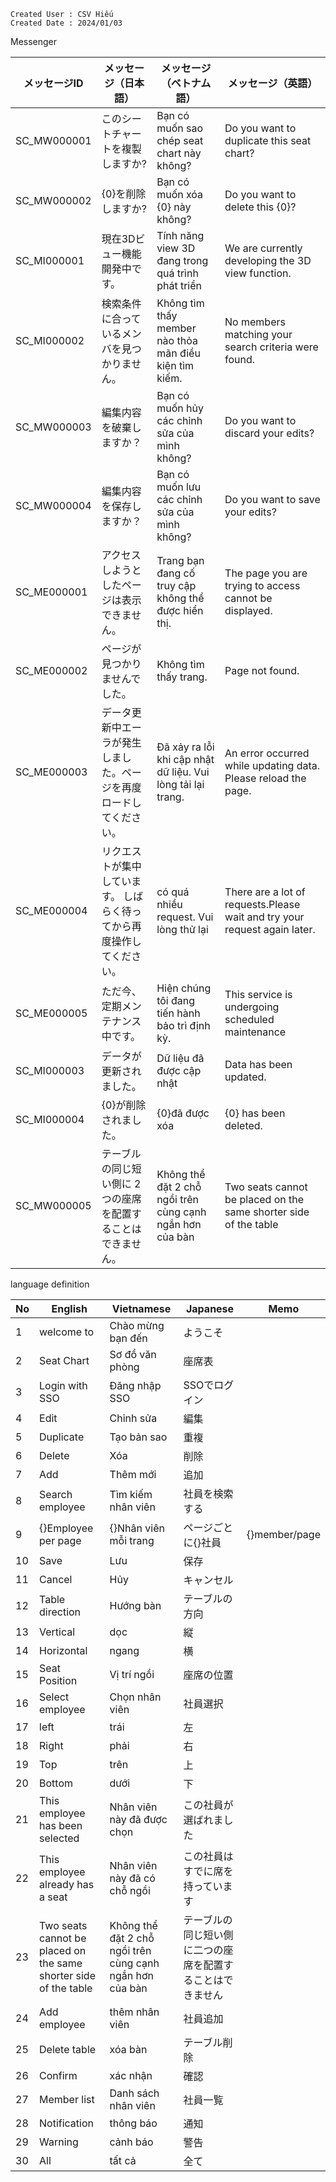 ```
Created User : CSV Hiếu
Created Date : 2024/01/03
```
Messenger

|メッセージID|メッセージ（日本語）|メッセージ（ベトナム語）|メッセージ（英語）|
|-----------|------------------------------|------------------------------------------|-----------------------------------------|
|SC_MW000001|このシートチャートを複製しますか?|Bạn có muốn sao chép seat chart này không?|Do you want to duplicate this seat chart?|
|SC_MW000002|{0}を削除しますか?|Bạn có muốn xóa {0} này không?|Do you want to delete this {0}?|
|SC_MI000001|現在3Dビュー機能開発中です。|Tính năng view 3D đang trong quá trình phát triển|We are currently developing the 3D view function.|
|SC_MI000002|検索条件に合っているメンバを見つかりません。|Không tìm thấy member nào thỏa mãn điều kiện tìm kiếm.|No members matching your search criteria were found.|
|SC_MW000003|編集内容を破棄しますか？|Bạn có muốn hủy các chỉnh sửa của mình không?|Do you want to discard your edits?|
|SC_MW000004|編集内容を保存しますか？|Bạn có muốn lưu các chỉnh sửa của mình không?|Do you want to save your edits?|
|SC_ME000001|アクセスしようとしたページは表示できません。|Trang bạn đang cố truy cập không thể được hiển thị.|The page you are trying to access cannot be displayed.|
|SC_ME000002|ページが見つかりませんでした。|Không tìm thấy trang.|Page not found.|
|SC_ME000003|データ更新中エーラが発生しました。ページを再度ロードしてください。	|Đã xảy ra lỗi khi cập nhật dữ liệu. Vui lòng tải lại trang.|An error occurred while updating data. Please reload the page.|
|SC_ME000004|リクエストが集中しています。 しばらく待ってから再度操作してください。|có quá nhiều request. Vui lòng thử lại|There are a lot of requests.Please wait and try your request again later.|
|SC_ME000005|ただ今、定期メンテナンス中です。|Hiện chúng tôi đang tiến hành bảo trì định kỳ.|This service is undergoing scheduled maintenance|
|SC_MI000003|データが更新されました。|Dữ liệu đã được cập nhật|Data has been updated.|
|SC_MI000004|{0}が削除されました。|{0}đã được xóa|{0} has been deleted.|
|SC_MW000005|テーブルの同じ短い側に 2 つの座席を配置することはできません。|Không thể đặt 2 chỗ ngồi trên cùng cạnh ngắn hơn của bàn|Two seats cannot be placed on the same shorter side of the table|

language definition

| No | English                                                          | Vietnamese                                               | Japanese                      | Memo          |
| -- | ---------------------------------------------------------------- | -------------------------------------------------------- | ----------------------------- | ------------- |
| 1  | welcome to                                                       | Chào mừng bạn đến                                        | ようこそ                          |               |
| 2  | Seat Chart                                                       | Sơ đồ văn phòng                                          | 座席表                           |               |
| 3  | Login with SSO                                                   | Đăng nhập SSO                                            | SSOでログイン                      |               |
| 4  | Edit                                                             | Chỉnh sửa                                                | 編集                            |               |
| 5  | Duplicate                                                        | Tạo bản sao                                              | 重複                            |               |
| 6  | Delete                                                           | Xóa                                                      | 削除                            |               |
| 7  | Add                                                              | Thêm mới                                                 | 追加                            |               |
| 8  | Search employee                                                  | Tìm kiếm nhân viên                                       | 社員を検索する                       |               |
| 9  | {}Employee per page                                              | {}Nhân viên mỗi trang                                    | ページごとに{}社員                    | {}member/page |
| 10 | Save                                                             | Lưu                                                      | 保存                            |               |
| 11 | Cancel                                                           | Hủy                                                      | キャンセル                         |               |
| 12 | Table direction                                                  | Hướng bàn                                                | テーブルの方向                       |               |
| 13 | Vertical                                                         | dọc                                                      | 縦                             |               |
| 14 | Horizontal                                                       | ngang                                                    | 横                             |               |
| 15 | Seat Position                                                    | Vị trí ngồi                                              | 座席の位置                         |               |
| 16 | Select employee                                                  | Chọn nhân viên                                           | 社員選択                          |               |
| 17 | left                                                             | trái                                                     | 左                             |               |
| 18 | Right                                                            | phải                                                     | 右                             |               |
| 19 | Top                                                              | trên                                                     | 上                             |               |
| 20 | Bottom                                                           | dưới                                                     | 下                             |               |
| 21 | This employee has been selected                                  | Nhân viên này đã được chọn                               | この社員が選ばれました                   |               |
| 22 | This employee already has a seat                                 | Nhân viên này đã có chỗ ngồi                             | この社員はすでに席を持っています              |               |
| 23 | Two seats cannot be placed on the same shorter side of the table | Không thể đặt 2 chỗ ngồi trên cùng cạnh ngắn hơn của bàn | テーブルの同じ短い側に二つの座席を配置することはできません |               |
| 24 | Add employee                                                     | thêm nhân viên                                           | 社員追加                          |               |
| 25 | Delete table                                                     | xóa bàn                                                  | テーブル削除                        |               |
| 26 | Confirm                                                          | xác nhận                                                 | 確認                            |               |
| 27 | Member list                                                      | Danh sách nhân viên                                      | 社員一覧                          |               |
| 28 | Notification                                                     | thông báo                                                | 通知                            |               |
| 29 | Warning                                                          | cảnh báo                                                 | 警告                            |               |
| 30 | All                                                              | tất cả                                                   | 全て                            |               |
